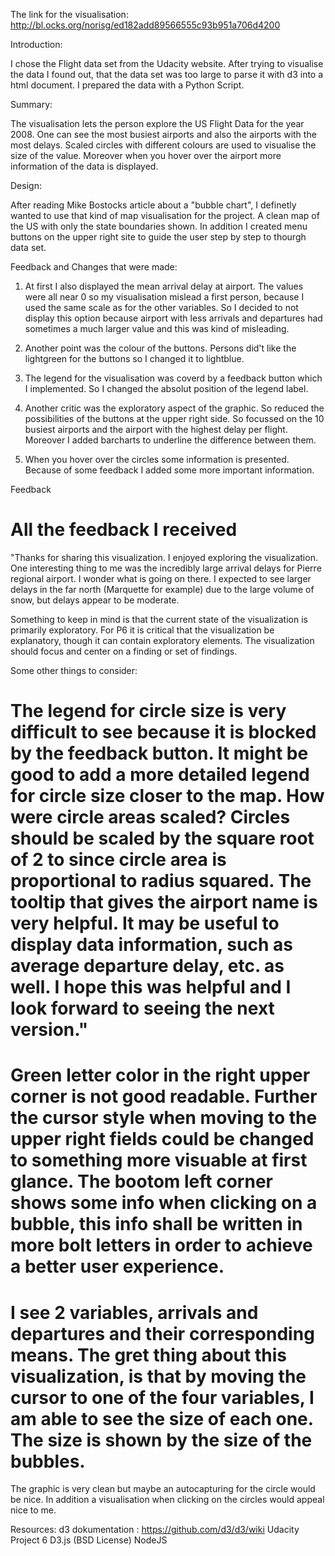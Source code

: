 The link for the visualisation: http://bl.ocks.org/norisg/ed182add89566555c93b951a706d4200


Introduction:

I chose the Flight data set from the Udacity website. After trying to visualise the data I found out, that the data set was too large to 
parse it with d3 into a html document. I prepared the data with a Python Script. 


Summary:

The visualisation lets the person explore the US Flight Data for the year 2008. One can see the most busiest airports
and also the airports with the most delays. Scaled circles with different colours are used to visualise the size of the value.
Moreover when you hover over the airport more information of the data is displayed.


Design:

After reading Mike Bostocks article about a "bubble chart", I definetly wanted to use that kind of map visualisation for the project. 
A clean map of the US with only the state boundaries shown. In addition I created menu buttons on the upper right site to guide the user 
step by step to thourgh data set.

Feedback and Changes that were made:

1. At first I also displayed the mean arrival delay at airport. The values were all near 0 so my visualisation mislead a first person,
because I used the same scale as for the other variables. So I decided to not display this option because airport with less arrivals 
and departures had sometimes a much larger value and this was kind of misleading.

2. Another point was the colour of the buttons. Persons did't like the lightgreen for the buttons so I changed it to lightblue.

3. The legend for the visualisation was coverd by a feedback button which I implemented. So I changed the absolut position of the 
legend label.

4. Another critic was the exploratory aspect of the graphic. So reduced the possibilities of the buttons at the upper right side.
  So focussed on the 10 busiest airports and the airport with the highest delay per flight. Moreover I added barcharts to underline
  the difference between them.
  
5. When you hover over the circles some information is presented. Because of some feedback I added some more important information.

Feedback

All the feedback I received
=========================================================================================================================================
"Thanks for sharing this visualization. I enjoyed exploring the visualization. One interesting thing to me was the incredibly large 
arrival delays for Pierre regional airport. I wonder what is going on there. I expected to see larger delays in the far north 
(Marquette for example) due to the large volume of snow, but delays appear to be moderate.

Something to keep in mind is that the current state of the visualization is primarily exploratory. 
For P6 it is critical that the visualization be explanatory, though it can contain exploratory elements. 
The visualization should focus and center on a finding or set of findings.

Some other things to consider:

The legend for circle size is very difficult to see because it is blocked by the feedback button. 
It might be good to add a more detailed legend for circle size closer to the map.
How were circle areas scaled? Circles should be scaled by the square root of 2 to since circle area is proportional to radius squared.
The tooltip that gives the airport name is very helpful. It may be useful to display data information, 
such as average departure delay, etc. as well.
I hope this was helpful and I look forward to seeing the next version."
=========================================================================================================================================
Green letter color in the right upper corner is not good readable. Further the cursor style when moving to the upper 
right fields could be changed to something more visuable at first glance. The bootom left corner shows some info when clicking on a 
bubble, this info shall be written in more bolt letters in order to achieve a better user experience.
=========================================================================================================================================
I see 2 variables, arrivals and departures and their corresponding means. The gret thing about this visualization,
is that by moving the cursor to one of the four variables, I am able to see the size of each one. 
The size is shown by the size of the bubbles.
=========================================================================================================================================
The graphic is very clean but maybe an autocapturing for the circle would be nice. 
In addition a visualisation when clicking on the circles would appeal nice to me.



Resources:
d3 dokumentation : https://github.com/d3/d3/wiki
Udacity Project 6
D3.js (BSD License)
NodeJS

